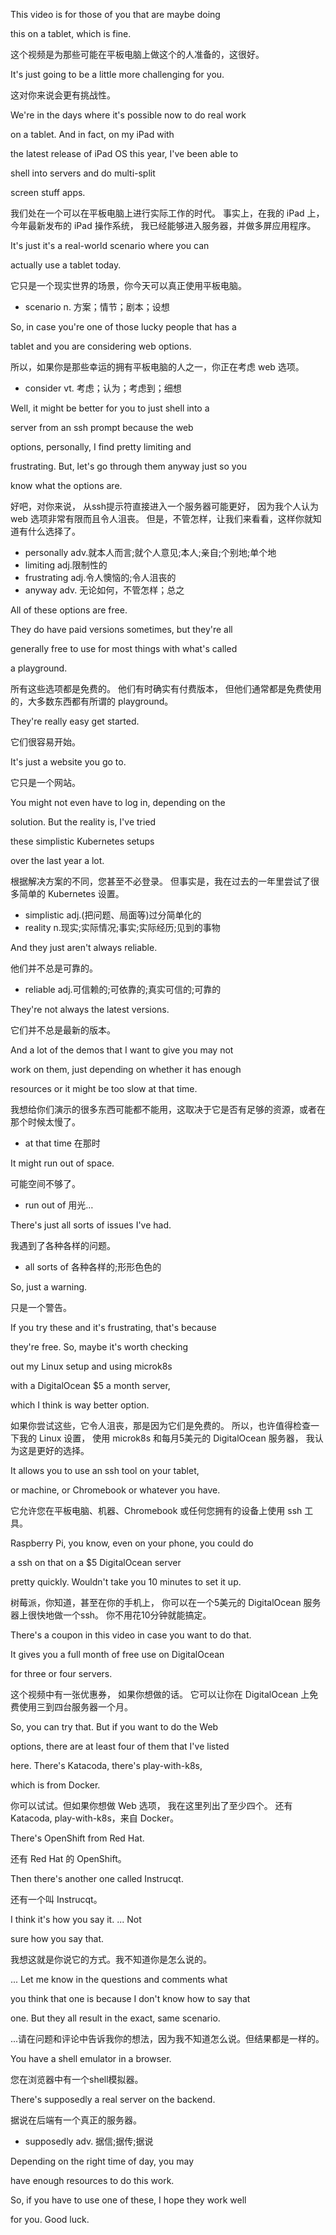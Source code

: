 This video is for those of you that are maybe doing

this on a tablet, which is fine.

这个视频是为那些可能在平板电脑上做这个的人准备的，这很好。

It's just going to be a little more challenging for you.

这对你来说会更有挑战性。

We're in the days where it's possible now to do real work

on a tablet. And in fact, on my iPad with

the latest release of iPad OS this year, I've been able to

shell into servers and do multi-split

screen stuff apps.

我们处在一个可以在平板电脑上进行实际工作的时代。
事实上，在我的 iPad 上，今年最新发布的 iPad 操作系统，
我已经能够进入服务器，并做多屏应用程序。

It's just it's a real-world scenario where you can

actually use a tablet today.

它只是一个现实世界的场景，你今天可以真正使用平板电脑。
* scenario n. 方案；情节；剧本；设想

So, in case you're one of those lucky people that has a

tablet and you are considering web options.

所以，如果你是那些幸运的拥有平板电脑的人之一，你正在考虑 web 选项。
* consider vt. 考虑；认为；考虑到；细想 

Well, it might be better for you to just shell into a

server from an ssh prompt because the web

options, personally, I find pretty limiting and

frustrating. But, let's go through them anyway just so you

know what the options are.

好吧，对你来说，
从ssh提示符直接进入一个服务器可能更好，
因为我个人认为 web 选项非常有限而且令人沮丧。
但是，不管怎样，让我们来看看，这样你就知道有什么选择了。
* personally adv.就本人而言;就个人意见;本人;亲自;个别地;单个地
* limiting adj.限制性的
* frustrating adj.令人懊恼的;令人沮丧的
* anyway adv. 无论如何，不管怎样；总之

All of these options are free.

They do have paid versions sometimes, but they're all

generally free to use for most things with what's called

a playground.

所有这些选项都是免费的。
他们有时确实有付费版本，
但他们通常都是免费使用的，大多数东西都有所谓的 playground。

They're really easy get started.

它们很容易开始。

It's just a website you go to.

它只是一个网站。

You might not even have to log in, depending on the

solution. But the reality is, I've tried

these simplistic Kubernetes setups

over the last year a lot.

根据解决方案的不同，您甚至不必登录。
但事实是，我在过去的一年里尝试了很多简单的 Kubernetes 设置。
* simplistic adj.(把问题、局面等)过分简单化的
* reality n.现实;实际情况;事实;实际经历;见到的事物

And they just aren't always reliable.

他们并不总是可靠的。
* reliable adj.可信赖的;可依靠的;真实可信的;可靠的

They're not always the latest versions.

它们并不总是最新的版本。

And a lot of the demos that I want to give you may not

work on them, just depending on whether it has enough

resources or it might be too slow at that time.

我想给你们演示的很多东西可能都不能用，这取决于它是否有足够的资源，或者在那个时候太慢了。
* at that time 在那时

It might run out of space.

可能空间不够了。
* run out of 用光…

There's just all sorts of issues I've had.

我遇到了各种各样的问题。
* all sorts of 各种各样的;形形色色的

So, just a warning.

只是一个警告。

If you try these and it's frustrating, that's because

they're free. So, maybe it's worth checking

out my Linux setup and using microk8s

with a DigitalOcean $5 a month server,

which I think is way better option.

如果你尝试这些，它令人沮丧，那是因为它们是免费的。
所以，也许值得检查一下我的 Linux 设置，
使用 microk8s 和每月5美元的 DigitalOcean 服务器，
我认为这是更好的选择。

It allows you to use an ssh tool on your tablet,

or machine, or Chromebook or whatever you have.

它允许您在平板电脑、机器、Chromebook 或任何您拥有的设备上使用 ssh 工具。

Raspberry Pi, you know, even on your phone, you could do

a ssh on that on a $5 DigitalOcean server

pretty quickly. Wouldn't take you 10 minutes to set it up.

树莓派，你知道，甚至在你的手机上，
你可以在一个5美元的 DigitalOcean 服务器上很快地做一个ssh。
你不用花10分钟就能搞定。

There's a coupon in this video in case you want to do that.

It gives you a full month of free use on DigitalOcean

for three or four servers.

这个视频中有一张优惠券，
如果你想做的话。
它可以让你在 DigitalOcean 
上免费使用三到四台服务器一个月。

So, you can try that. But if you want to do the Web

options, there are at least four of them that I've listed

here. There's Katacoda, there's play-with-k8s,

which is from Docker.

你可以试试。但如果你想做 Web 选项，
我在这里列出了至少四个。
还有 Katacoda, play-with-k8s，来自 Docker。

There's OpenShift from Red Hat.

还有 Red Hat 的 OpenShift。

Then there's another one called Instrucqt.

还有一个叫 Instrucqt。

I think it's how you say it. ... Not

sure how you say that.

我想这就是你说它的方式。我不知道你是怎么说的。

... Let me know in the questions and comments what

you think that one is because I don't know how to say that

one. But they all result in the exact, same scenario.

...请在问题和评论中告诉我你的想法，因为我不知道怎么说。但结果都是一样的。

You have a shell emulator in a browser.

您在浏览器中有一个shell模拟器。

There's supposedly a real server on the backend.

据说在后端有一个真正的服务器。
* supposedly adv. 据信;据传;据说

Depending on the right time of day, you may

have enough resources to do this work.

So, if you have to use one of these, I hope they work well

for you. Good luck.